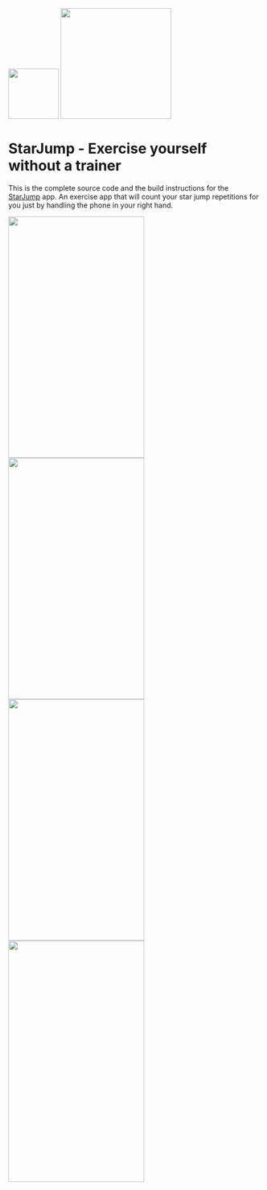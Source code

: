 <img src="https://i.ibb.co/hMbfXVv/starjumpicon.jpg" width="100" height="100">
<img src="https://i.ibb.co/rZxFSRB/banner.png" width="220px" height="auto">

# StarJump - Exercise yourself without a trainer

This is the complete source code and the build instructions for the [StarJump](https://play.google.com/) app. An exercise app that will count your star jump repetitions for you just by handling the phone in your right hand.

<img src="https://i.ibb.co/g41W9QM/Screenshot-1585958296.png" width="270" height="480"><img src="https://i.ibb.co/0q7F2h1/Screenshot-1585958303.png" width="270" height="480"><img src="https://i.ibb.co/PFNW7qz/Screenshot-1585958308.png" width="270" height="480"><img src="https://i.ibb.co/BszRTxJ/Screenshot-1585958334.png" width="270" height="480">
